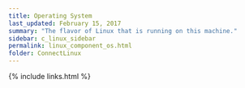 ```yaml
---
title: ﻿Operating System
last_updated: February 15, 2017
summary: "The flavor of Linux that is running on this machine."
sidebar: c_linux_sidebar
permalink: linux_component_os.html
folder: ConnectLinux
---
```



{% include links.html %}
